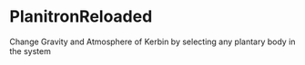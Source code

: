 PlanitronReloaded
=================

Change Gravity and Atmosphere of Kerbin by selecting any plantary body in the system
